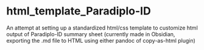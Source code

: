 # html_template_Paradiplo-ID
An attempt at setting up a standardized html/css template to customize html output of Paradiplo-ID summary sheet (currently made in Obsidian, exporting the .md file to HTML using either pandoc of copy-as-html plugin)
